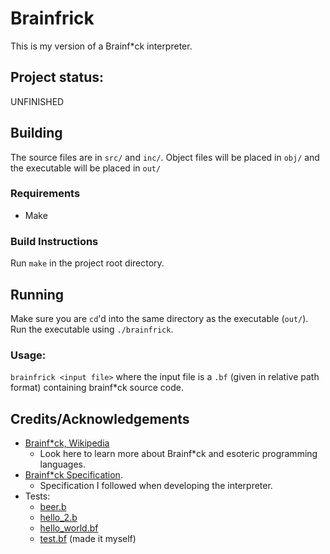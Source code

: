 # Brainfrick

This is my version of a Brainf*ck interpreter.

## Project status:
UNFINISHED

## Building
The source files are in `src/` and `inc/`.
Object files will be placed in `obj/` and the executable will be placed in `out/`

### Requirements
* Make

### Build Instructions
Run `make` in the project root directory.

## Running
Make sure you are `cd`'d into the same directory as the executable (`out/`).
Run the executable using `./brainfrick`.

### Usage:
`brainfrick <input file>`
where the input file is a `.bf` (given in relative path format) containing brainf*ck source code.

## Credits/Acknowledgements
* [Brainf*ck, Wikipedia](https://en.wikipedia.org/wiki/Brainfuck)
    * Look here to learn more about Brainf*ck and esoteric programming languages.
* [Brainf*ck Specification](https://github.com/brain-lang/brainfuck/blob/master/brainfuck.md).
    * Specification I followed when developing the interpreter.
* Tests:
    * [beer.b](https://github.com/rdebath/Brainfuck/blob/master/testing/Beer.b)
    * [hello_2.b](https://github.com/rdebath/Brainfuck/blob/master/testing/Hello2.b)
    * [hello_world.bf](https://esolangs.org/wiki/Brainfuck)
    * [test.bf](res/beer.b) (made it myself)
